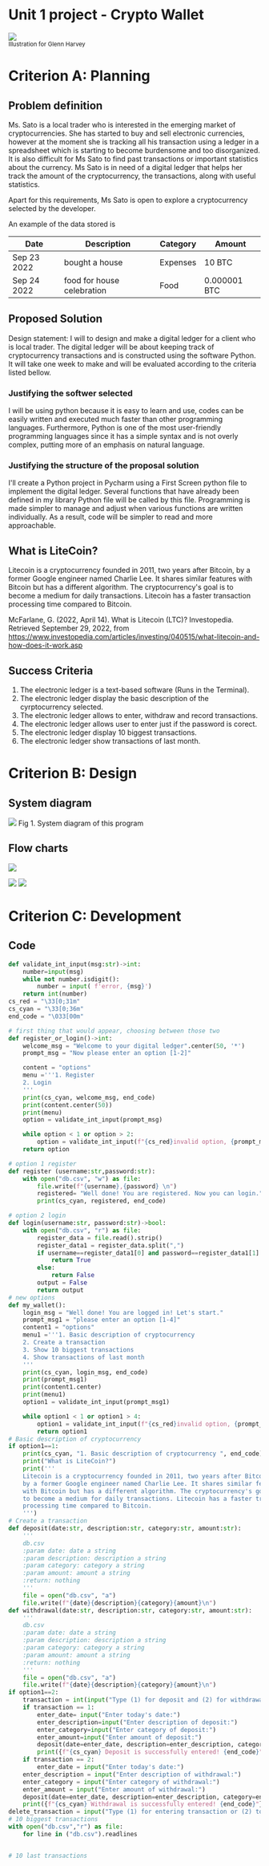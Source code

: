 # Unit 1 project - Crypto Wallet
![](cryptogif.gif)  
<sub>Illustration for Glenn Harvey</sub>
# Criterion A: Planning

## Problem definition

Ms. Sato is a local trader who is interested in the emerging market of cryptocurrencies. She has started to buy and sell electronic currencies, however at the moment she is tracking all his transaction using a ledger in a spreadsheet which is starting to become burdensome and too disorganized. It is also difficult for Ms Sato to find past transactions or important statistics about the currency. Ms Sato is in need of a digital ledger that helps her track the amount of the cryptocurrency, the transactions, along with useful statistics. 

Apart for this requirements, Ms Sato is open to explore a cryptocurrency selected by the developer.

An example of the data stored is 

| Date | Description | Category | Amount  |
|------|-------------|----------|---------|
| Sep 23 2022 | bought a house | Expenses | 10 BTC |
| Sep 24 2022 | food for house celebration | Food | 0.000001 BTC |

## Proposed Solution

Design statement:
I will to design and make a digital ledger for a client who is local trader. The digital ledger will be about keeping track of cryptocurrency transactions and is constructed using the software Python. It will take one week to make and will be evaluated according to the criteria listed bellow.

### Justifying the softwer selected
I will be using python because it is easy to learn and use, codes can be easily written and executed much faster than other programming languages. Furthermore, Python is one of the most user-friendly programming languages since it has a simple syntax and is not overly complex, putting more of an emphasis on natural language.

### Justifying the structure of the proposal solution
I'll create a Python project in Pycharm using a First Screen python file to implement the digital ledger. Several functions that have already been defined in my library Python file will be called by this file. Programming is made simpler to manage and adjust when various functions are written individually. As a result, code will be simpler to read and more approachable.

## What is LiteCoin?

Litecoin is a cryptocurrency founded in 2011, two years after Bitcoin, by a former Google engineer named Charlie Lee.
It shares similar features with Bitcoin but has a different algorithm. The cryptocurrency's goal is to become a medium for daily transactions.
Litecoin has a faster transaction processing time compared to Bitcoin.

McFarlane, G. (2022, April 14). What is Litecoin (LTC)? Investopedia. Retrieved September 29, 2022, from https://www.investopedia.com/articles/investing/040515/what-litecoin-and-how-does-it-work.asp 

## Success Criteria
1. The electronic ledger is a text-based software (Runs in the Terminal).
2. The electronic ledger display the basic description of the cyrptocurrency selected.
3. The electronic ledger allows to enter, withdraw and record transactions.
4. The electronic ledger allows user to enter just if the password is corect. 
5. The electronic ledger display 10 biggest transactions.
6. The electronic ledger show transactions of last month.
# Criterion B: Design
## System diagram
![](Screen%20Shot%202022-10-09%20at%2019.06.53.png)
Fig 1. System diagram of this program
## Flow charts
![](register_or_login.png)

![](login.png)
![](biggest_transaction.png)
# Criterion C: Development
## Code
```.py
def validate_int_input(msg:str)->int:
    number=input(msg)
    while not number.isdigit():
        number = input( f'error, {msg}')
    return int(number)
cs_red = "\33[0;31m"
cs_cyan = "\33[0;36m"
end_code = "\033[00m"

# first thing that would appear, choosing between those two
def register_or_login()->int:
    welcome_msg = "Welcome to your digital ledger".center(50, '*')
    prompt_msg = "Now please enter an option [1-2]"

    content = "options"
    menu ='''1. Register
    2. Login
    '''
    print(cs_cyan, welcome_msg, end_code)
    print(content.center(50))
    print(menu)
    option = validate_int_input(prompt_msg)

    while option < 1 or option > 2:
        option = validate_int_input(f"{cs_red}invalid option, {prompt_msg}{end_code}")
    return option

# option 1 register
def register (username:str,password:str):
    with open("db.csv", "w") as file:
        file.write(f"{username},{password} \n")
        registered= "Well done! You are registered. Now you can login."
        print(cs_cyan, registered, end_code)

# option 2 login
def login(username:str, password:str)->bool:
    with open("db.csv", "r") as file:
        register_data = file.read().strip()
        register_data1 = register_data.split(",")
        if username==register_data1[0] and password==register_data1[1]:
            return True
        else:
            return False
        output = False
        return output
# new options
def my_wallet():
    login_msg = "Well done! You are logged in! Let's start."
    prompt_msg1 = "please enter an option [1-4]"
    content1 = "options"
    menu1 ='''1. Basic description of cryptocurrency
    2. Create a transaction
    3. Show 10 biggest transactions
    4. Show transactions of last month
    '''
    print(cs_cyan, login_msg, end_code)
    print(prompt_msg1)
    print(content1.center)
    print(menu1)
    option1 = validate_int_input(prompt_msg1)

    while option1 < 1 or option1 > 4:
        option1 = validate_int_input(f"{cs_red}invalid option, {prompt_msg1}{end_code}")
        return option1
# Basic description of cryptocurrency
if option1==1:
    print(cs_cyan, "1. Basic description of cryptocurrency ", end_code)
    print("What is LiteCoin?")
    print('''
    Litecoin is a cryptocurrency founded in 2011, two years after Bitcoin,
    by a former Google engineer named Charlie Lee. It shares similar features 
    with Bitcoin but has a different algorithm. The cryptocurrency's goal is 
    to become a medium for daily transactions. Litecoin has a faster transaction
    processing time compared to Bitcoin.
    ''')
# Create a transaction
def deposit(date:str, description:str, category:str, amount:str):
    '''
    db.csv
    :param date: date a string
    :param description: description a string
    :param category: category a string
    :param amount: amount a string
    :return: nothing
    '''
    file = open("db.csv", "a")
    file.write(f"{date}{description}{category}{amount}\n")
def withdrawal(date:str, description:str, category:str, amount:str):
    '''
    db.csv
    :param date: date a string
    :param description: description a string
    :param category: category a string
    :param amount: amount a string
    :return: nothing
    '''
    file = open("db.csv", "a")
    file.write(f"{date}{description}{category}{amount}\n")
if option1==2:
    transaction = int(input("Type (1) for deposit and (2) for withdrawal.")
    if transaction == 1:
        enter_date= input("Enter today's date:")
        enter_description=input("Enter description of deposit:")
        enter_category=input("Enter category of deposit:")
        enter_amount=input("Enter amount of deposit:")
        deposit(date=enter_date, description=enter_description, category=enter_category, amount=enter_amount)
        print({f"{cs_cyan} Deposit is successfully entered! {end_code}"})
    if transaction == 2:
        enter_date = input("Enter today's date:")
    enter_description = input("Enter description of withdrawal:")
    enter_category = input("Enter category of withdrawal:")
    enter_amount = input("Enter amount of withdrawal:")
    deposit(date=enter_date, description=enter_description, category=enter_category, amount=enter_amount)
    print({f"{cs_cyan} Withdrawal is successfully entered! {end_code}"})
delete_transaction = input("Type (1) for entering transaction or (2) to quit:")
# 10 biggest transactions
with open("db.csv","r") as file:
    for line in ("db.csv").readlines


# 10 last transactions
```



